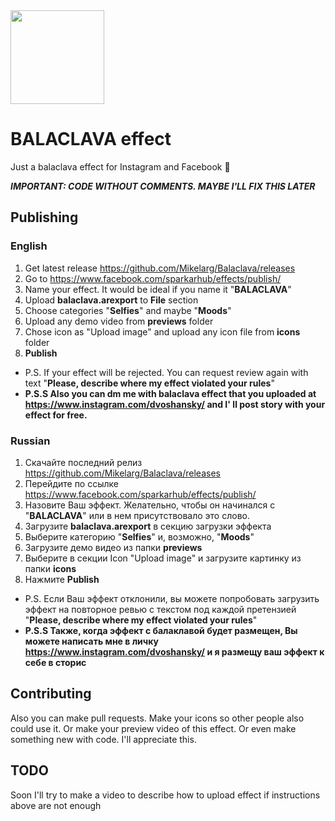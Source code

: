 
<img src="https://i.imgur.com/SkIz1Ba.png" width="150">

# BALACLAVA effect
Just a balaclava effect for Instagram and Facebook 👹

***IMPORTANT: CODE WITHOUT COMMENTS. MAYBE I'LL FIX THIS LATER***
## Publishing
### English
1. Get latest release https://github.com/Mikelarg/Balaclava/releases
2. Go to https://www.facebook.com/sparkarhub/effects/publish/
3. Name your effect. It would be ideal if you name it "**BALACLAVA**"
4. Upload **balaclava.arexport** to **File** section
5. Choose categories "**Selfies**" and maybe "**Moods**"
6. Upload any demo video from **previews** folder
7. Chose icon as "Upload image" and upload any icon file from **icons** folder
8. **Publish**
- P.S. If your effect will be rejected. You can request review again with text "**Please, describe where my effect violated your rules**"
- **P.S.S Also you can dm me with balaclava effect that you uploaded at https://www.instagram.com/dvoshansky/ and I' ll post story with your effect for free.**
### Russian
1. Скачайте последний релиз https://github.com/Mikelarg/Balaclava/releases
2. Перейдите по ссылке https://www.facebook.com/sparkarhub/effects/publish/
3. Назовите Ваш эффект. Желательно, чтобы он начинался с "**BALACLAVA**" или в нем присутствовало это слово.
4. Загрузите **balaclava.arexport** в секцию загрузки эффекта
5. Выберите категорию "**Selfies**" и, возможно, "**Moods**"
6. Загрузите демо видео из папки **previews**
7. Выберите в секции Icon "Upload image" и загрузите картинку из папки **icons**
8. Нажмите **Publish**

- P.S. Если Ваш эффект отклонили, вы можете попробовать загрузить эффект на повторное ревью с текстом под каждой претензией "**Please, describe where my effect violated your rules**"
- **P.S.S Также, когда эффект с балаклавой будет размещен, Вы можете написать мне в личку https://www.instagram.com/dvoshansky/ и я размещу ваш эффект к себе в сторис** 

## Contributing
Also you can make pull requests. Make your icons so other people also could use it. Or make your preview video of this effect. Or even make something new with code. I'll appreciate this.

## TODO
Soon I'll try to make a video to describe how to upload effect if instructions above are not enough
